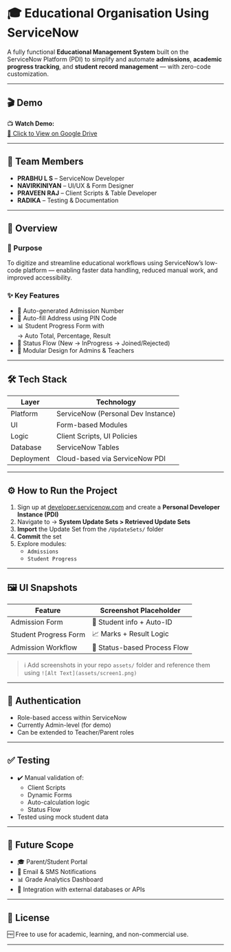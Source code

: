 # 🎓 Educational Organisation Using ServiceNow

A fully functional **Educational Management System** built on the ServiceNow Platform (PDI) to simplify and automate **admissions**, **academic progress tracking**, and **student record management** — with zero-code customization.

---

## 🎬 Demo

📺 **Watch Demo:**  
[🔗 Click to View on Google Drive](https://drive.google.com/file/d/16oozaZLHFgpER5Fd7pnexuqMT7qg1DOA/view?usp=sharing)

---

## 👥 Team Members

- **PRABHU L S** – ServiceNow Developer  
- **NAVIRKINIYAN** – UI/UX & Form Designer  
- **PRAVEEN RAJ** – Client Scripts & Table Developer  
- **RADIKA** – Testing & Documentation
---

## 📌 Overview

### 🎯 Purpose  
To digitize and streamline educational workflows using ServiceNow’s low-code platform — enabling faster data handling, reduced manual work, and improved accessibility.

### ✨ Key Features

- 🔢 Auto-generated Admission Number  
- 📍 Auto-fill Address using PIN Code  
- 📊 Student Progress Form with  
  → Auto Total, Percentage, Result  
- 🔄 Status Flow (New → InProgress → Joined/Rejected)  
- 🧩 Modular Design for Admins & Teachers

---

## 🛠️ Tech Stack

| Layer       | Technology                       |
|-------------|----------------------------------|
| Platform    | ServiceNow (Personal Dev Instance) |
| UI          | Form-based Modules               |
| Logic       | Client Scripts, UI Policies      |
| Database    | ServiceNow Tables                |
| Deployment  | Cloud-based via ServiceNow PDI   |

---

## ⚙️ How to Run the Project

1. Sign up at [developer.servicenow.com](https://developer.servicenow.com) and create a **Personal Developer Instance (PDI)**  
2. Navigate to → **System Update Sets > Retrieved Update Sets**  
3. **Import** the Update Set from the `/UpdateSets/` folder  
4. **Commit** the set  
5. Explore modules:  
   - `Admissions`  
   - `Student Progress`

---

## 🖼️ UI Snapshots

| Feature              | Screenshot Placeholder |
|----------------------|------------------------|
| Admission Form       | 🧾 Student info + Auto-ID |
| Student Progress Form| 📈 Marks + Result Logic |
| Admission Workflow   | 🔄 Status-based Process Flow |

> ℹ️ Add screenshots in your repo `assets/` folder and reference them using `![Alt Text](assets/screen1.png)`

---

## 🔐 Authentication

- Role-based access within ServiceNow
- Currently Admin-level (for demo)
- Can be extended to Teacher/Parent roles

---

## ✅ Testing

- ✔️ Manual validation of:
  - Client Scripts  
  - Dynamic Forms  
  - Auto-calculation logic  
  - Status Flow  
- Tested using mock student data

---

## 🚀 Future Scope

- 🎓 Parent/Student Portal  
- 📩 Email & SMS Notifications  
- 📊 Grade Analytics Dashboard  
- 🧠 Integration with external databases or APIs

---

## 📜 License

🆓 Free to use for academic, learning, and non-commercial use.

---
